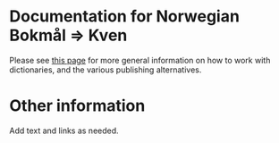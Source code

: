 # Documentation for Norwegian Bokmål ⇒ Kven

Please see [this page](https://giellalt.github.io/dicts/dicts.html) for more general information on how to work with dictionaries, and the various publishing alternatives.

# Other information

Add text and links as needed.

